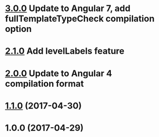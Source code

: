 # [3.0.0](https://github.com/killzoner/ng-json-view/compare/v2.1.0...v3.0.0) Update to Angular 7, add fullTemplateTypeCheck compilation option

# [2.1.0](https://github.com/killzoner/ng-json-view/compare/v2.0.0...v2.1.0) Add levelLabels feature

# [2.0.0](https://github.com/killzoner/ng-json-view/compare/v1.1.0...v2.0.0) Update to Angular 4 compilation format

# [1.1.0](https://github.com/killzoner/ng-json-view/compare/v1.0.0...v1.1.0) (2017-04-30)

# 1.0.0 (2017-04-29)



